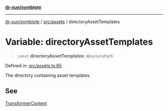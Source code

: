 [**@-xun/symbiote**](../../../README.md)

***

[@-xun/symbiote](../../../README.md) / [src/assets](../README.md) / directoryAssetTemplates

# Variable: directoryAssetTemplates

> `const` **directoryAssetTemplates**: `AbsolutePath`

Defined in: [src/assets.ts:65](https://github.com/Xunnamius/symbiote/blob/ecdd713c4d242b92209fafa38beadafe2769795c/src/assets.ts#L65)

The directory containing asset templates.

## See

[TransformerContext](../type-aliases/TransformerContext.md)
